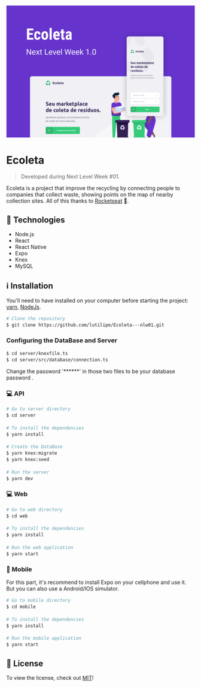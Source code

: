 <a href='https://github.com/lutilipe/Ecoleta---nlw01'>
  <p align="center" style="border-radius:6px">
    <kbd>
    <img width="680" height="auto" src='https://github.com/lutilipe/Ecoleta---nlw01/blob/master/capa.png'>
    </kbd>
  </p>
</a>


# Ecoleta
> Developed during Next Level Week #01.

Ecoleta is a project that improve the recycling by connecting people to companies that collect waste, showing points on the map of nearby collection sites. All of this thanks to [Rocketseat](https://rocketseat.com.br/) :rocket:.

## :rocket: Technologies
  - Node.js
  - React
  - React Native
  - Expo
  - Knex
  - MySQL

## :information_source: Installation

You'll need to have installed on your computer before starting the project:
[yarn](https://yarnpkg.com/getting-started), 
[NodeJs](https://nodejs.org/en/).

```bash
# Clone the repository
$ git clone https://github.com/lutilipe/Ecoleta---nlw01.git
```
 
### Configuring the DataBase and Server
```bash
$ cd server/knexfile.ts
$ cd server/src/database/connection.ts
```
 Change the password '******' in those two files to be your database password .

### :computer: API
```bash
# Go to server directory
$ cd server

# To install the dependencies
$ yarn install

# Create the DataBase
$ yarn knex:migrate
$ yarn knex:seed

# Run the server
$ yarn dev
```
### :computer: Web 
 ```bash
# Go to web directory
$ cd web

# To install the dependencies
$ yarn install

# Run the web application
$ yarn start
```

### :iphone: Mobile 
For this part, it's recommend to install Expo on your cellphone and use it. But you can also use a Android/IOS simulator.
 ```bash
# Go to mobile directory
$ cd mobile

# To install the dependencies
$ yarn install

# Run the mobile application
$ yarn start
```

## :pencil: License
To view the license, check out [MIT](https://choosealicense.com/licenses/mit/)!
